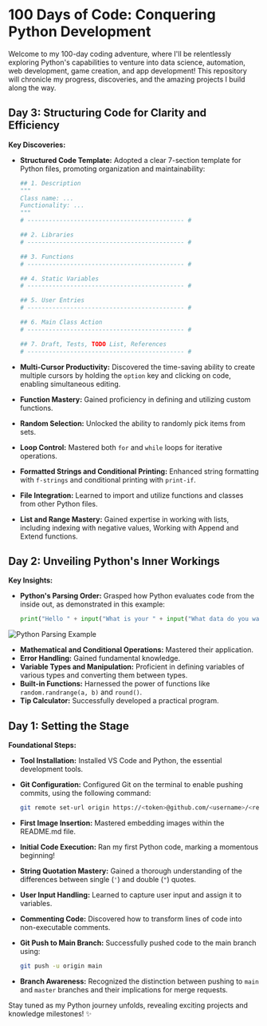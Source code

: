# 100 Days of Code: Conquering Python Development 

Welcome to my 100-day coding adventure, where I'll be relentlessly exploring Python's capabilities to venture into data science, automation, web development, game creation, and app development! This repository will chronicle my progress, discoveries, and the amazing projects I build along the way. 

## Day 3: Structuring Code for Clarity and Efficiency

**Key Discoveries:**

- **Structured Code Template:** Adopted a clear 7-section template for Python files, promoting organization and maintainability:

    ```python
    ## 1. Description
    """
    Class name: ...
    Functionality: ...
    """
    # -------------------------------------------- #

    ## 2. Libraries
    # -------------------------------------------- #

    ## 3. Functions
    # -------------------------------------------- #

    ## 4. Static Variables
    # -------------------------------------------- #

    ## 5. User Entries
    # -------------------------------------------- #

    ## 6. Main Class Action
    # -------------------------------------------- #

    ## 7. Draft, Tests, TODO List, References
    # -------------------------------------------- #
    ```

- **Multi-Cursor Productivity:** Discovered the time-saving ability to create multiple cursors by holding the `option` key and clicking on code, enabling simultaneous editing.
- **Function Mastery:** Gained proficiency in defining and utilizing custom functions.
- **Random Selection:** Unlocked the ability to randomly pick items from sets.
- **Loop Control:** Mastered both `for` and `while` loops for iterative operations.
- **Formatted Strings and Conditional Printing:** Enhanced string formatting with `f-strings` and conditional printing with `print-if`.
- **File Integration:** Learned to import and utilize functions and classes from other Python files.
- **List and Range Mastery:** Gained expertise in working with lists, including indexing with negative values, Working with Append and Extend functions. 


## Day 2: Unveiling Python's Inner Workings 

**Key Insights:**

- **Python's Parsing Order:** Grasped how Python evaluates code from the inside out, as demonstrated in this example:

  ```python
  print("Hello " + input("What is your " + input("What data do you want to share with me? Name or NickName?\n") + "? \n") + "!")
  ```

![Python Parsing Example](<draft_resources/Screenshot 2024-01-09 at 12.52.36 PM.png>)

- **Mathematical and Conditional Operations:** Mastered their application.
- **Error Handling:** Gained fundamental knowledge.
- **Variable Types and Manipulation:** Proficient in defining variables of various types and converting them between types.
- **Built-in Functions:** Harnessed the power of functions like `random.randrange(a, b)` and `round()`.
- **Tip Calculator:** Successfully developed a practical program.

## Day 1: Setting the Stage 

**Foundational Steps:**

- **Tool Installation:** Installed VS Code and Python, the essential development tools.
- **Git Configuration:** Configured Git on the terminal to enable pushing commits, using the following command:

  ```bash
  git remote set-url origin https://<token>@github.com/<username>/<repo>
  ```
  
- **First Image Insertion:** Mastered embedding images within the README.md file.
- **Initial Code Execution:** Ran my first Python code, marking a momentous beginning!

- **String Quotation Mastery:** Gained a thorough understanding of the differences between single (`'`) and double (`"`) quotes.
- **User Input Handling:** Learned to capture user input and assign it to variables.
- **Commenting Code:** Discovered how to transform lines of code into non-executable comments.
- **Git Push to Main Branch:** Successfully pushed code to the main branch using:

  ```bash
  git push -u origin main
  ```

- **Branch Awareness:** Recognized the distinction between pushing to `main` and `master` branches and their implications for merge requests.

Stay tuned as my Python journey unfolds, revealing exciting projects and knowledge milestones! ✨